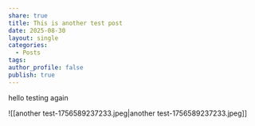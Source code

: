 ```yaml
---
share: true
title: This is another test post
date: 2025-08-30
layout: single
categories:
  - Posts
tags:
author_profile: false
publish: true
---
```


hello testing again

![[another test-1756589237233.jpeg|another test-1756589237233.jpeg]]

